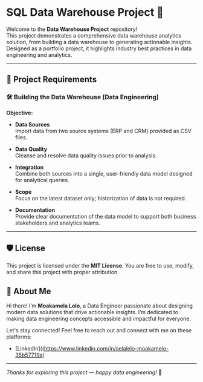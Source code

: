 # SQL Data Warehouse Project 🚀

Welcome to the **Data Warehouse Project** repository!  
This project demonstrates a comprehensive data warehouse analytics solution, from building a data warehouse to generating actionable insights. Designed as a portfolio project, it highlights industry best practices in data engineering and analytics.

---

## 🚀 Project Requirements

### 🛠️ Building the Data Warehouse (Data Engineering)

**Objective:**

- **Data Sources**  
  Import data from two source systems (ERP and CRM) provided as CSV files.

- **Data Quality**  
  Cleanse and resolve data quality issues prior to analysis.

- **Integration**  
  Combine both sources into a single, user-friendly data model designed for analytical queries.

- **Scope**  
  Focus on the latest dataset only; historization of data is not required.

- **Documentation**  
  Provide clear documentation of the data model to support both business stakeholders and analytics teams.

---
## 🛡️ License

This project is licensed under the **MIT License**. You are free to use, modify, and share this project with proper attribution.


## 🌟 About Me

Hi there! I’m **Moakamela Lolo**, a Data Engineer passionate about designing modern data solutions that drive actionable insights. I’m dedicated to making data engineering concepts accessible and impactful for everyone.

Let's stay connected! Feel free to reach out and connect with me on these platforms:
  
- [LinkedIn]((https://www.linkedin.com/in/selalelo-moakamelo-35b57719a)

---

*Thanks for exploring this project — happy data engineering!* 🚀


